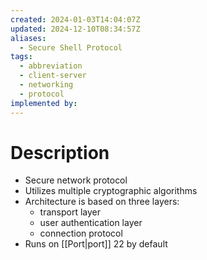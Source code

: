 ```yaml
---
created: 2024-01-03T14:04:07Z
updated: 2024-12-10T08:34:57Z
aliases:
  - Secure Shell Protocol
tags:
  - abbreviation
  - client-server
  - networking
  - protocol
implemented by: 
---
```

# Description
- Secure network protocol
- Utilizes multiple cryptographic algorithms
- Architecture is based on three layers:
	- transport layer
	- user authentication layer
	- connection protocol
- Runs on [[Port|port]] 22 by default